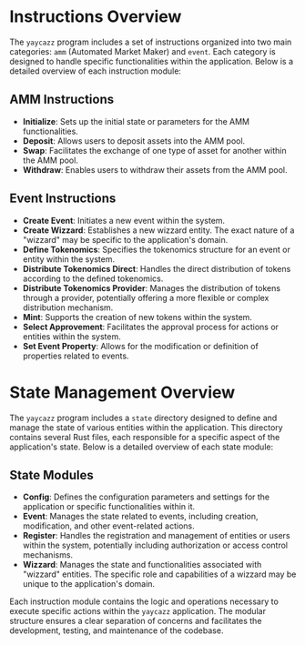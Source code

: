 # Instructions Overview

The `yaycazz` program includes a set of instructions organized into two main categories: `amm` (Automated Market Maker) and `event`. Each category is designed to handle specific functionalities within the application. Below is a detailed overview of each instruction module:

## AMM Instructions

- **Initialize**: Sets up the initial state or parameters for the AMM functionalities.
- **Deposit**: Allows users to deposit assets into the AMM pool.
- **Swap**: Facilitates the exchange of one type of asset for another within the AMM pool.
- **Withdraw**: Enables users to withdraw their assets from the AMM pool.

## Event Instructions

- **Create Event**: Initiates a new event within the system.
- **Create Wizzard**: Establishes a new wizzard entity. The exact nature of a "wizzard" may be specific to the application's domain.
- **Define Tokenomics**: Specifies the tokenomics structure for an event or entity within the system.
- **Distribute Tokenomics Direct**: Handles the direct distribution of tokens according to the defined tokenomics.
- **Distribute Tokenomics Provider**: Manages the distribution of tokens through a provider, potentially offering a more flexible or complex distribution mechanism.
- **Mint**: Supports the creation of new tokens within the system.
- **Select Approvement**: Facilitates the approval process for actions or entities within the system.
- **Set Event Property**: Allows for the modification or definition of properties related to events.


# State Management Overview

The `yaycazz` program includes a `state` directory designed to define and manage the state of various entities within the application. This directory contains several Rust files, each responsible for a specific aspect of the application's state. Below is a detailed overview of each state module:

## State Modules

- **Config**: Defines the configuration parameters and settings for the application or specific functionalities within it.
- **Event**: Manages the state related to events, including creation, modification, and other event-related actions.
- **Register**: Handles the registration and management of entities or users within the system, potentially including authorization or access control mechanisms.
- **Wizzard**: Manages the state and functionalities associated with "wizzard" entities. The specific role and capabilities of a wizzard may be unique to the application's domain.

Each instruction module contains the logic and operations necessary to execute specific actions within the `yaycazz` application. The modular structure ensures a clear separation of concerns and facilitates the development, testing, and maintenance of the codebase.